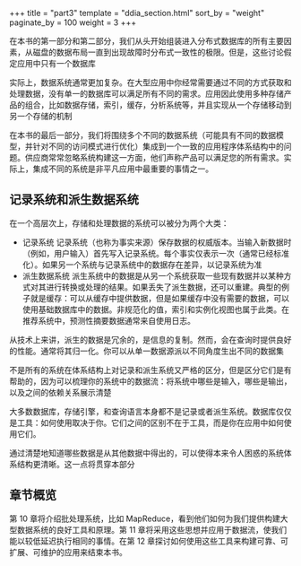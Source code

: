 +++
title = "part3"
template = "ddia_section.html"
sort_by = "weight"
paginate_by = 100
weight = 3
+++

在本书的第一部分和第二部分，我们从头开始组装进入分布式数据库的所有主要因素，从磁盘的数据布局一直到出现故障时分布式一致性的极限。但是，这些讨论假定应用中只有一个数据库

实际上，数据系统通常更加复杂。在大型应用中你经常需要通过不同的方式获取和处理数据，没有单一的数据库可以满足所有不同的需求。应用因此使用多种存储产品的组合，比如数据存储，索引，缓存，分析系统等，并且实现从一个存储移动到另一个存储的机制

在本书的最后一部分，我们将围绕多个不同的数据系统（可能具有不同的数据模型，并针对不同的访问模式进行优化）集成到一个一致的应用程序体系结构中的问题。供应商常常忽略系统构建这一方面，他们声称产品可以满足您的所有需求。实际上，集成不同的系统是非平凡应用中最重要的事情之一。

## 记录系统和派生数据系统

在一个高层次上，存储和处理数据的系统可以被分为两个大类：

- 记录系统
  记录系统（也称为事实来源）保存数据的权威版本。当输入新数据时（例如，用户输入）首先写入记录系统。每个事实仅表示一次（通常已经标准化）。如果另一个系统与记录系统中的数据存在差异，以记录系统为准
- 派生数据系统
  派生系统中的数据是从另一个系统获取一些现有数据并以某种方式对其进行转换或处理的结果。如果丢失了派生数据，还可以重建。典型的例子就是缓存：可以从缓存中提供数据，但是如果缓存中没有需要的数据，可以使用基础数据库中的数据。非规范化的值，索引和实例化视图也属于此类。在推荐系统中，预测性摘要数据通常来自使用日志。

从技术上来讲，派生的数据是冗余的，是信息的复制。然而，会在查询时提供良好的性能。通常将其归一化。你可以从单一数据源派以不同角度生出不同的数据集

不是所有的系统在体系结构上对记录和派生系统又严格的区分，但是区分它们是有帮助的，因为可以梳理你的系统中的数据流：将系统中哪些是输入，哪些是输出，以及之间的依赖关系展示清楚

大多数数据库，存储引擎，和查询语言本身都不是记录或者派生系统。数据库仅仅是工具：如何使用取决于你。它们之间的区别不在于工具，而是你在应用中如何使用它们。

通过清楚地知道哪些数据是从其他数据中得出的，可以使得本来令人困惑的系统体系结构更清晰。这一点将贯穿本部分

## 章节概览

第 10 章将介绍批处理系统，比如 MapReduce，看到他们如何为我们提供构建大型数据系统的良好工具和原理。第 11 章将采用这些思想并应用于数据流，使我们能以较低延迟执行相同的事情。在第 12 章探讨如何使用这些工具来构建可靠、可扩展、可维护的应用来结束本书。